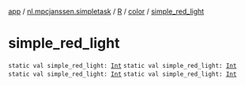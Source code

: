 [app](../../../index.md) / [nl.mpcjanssen.simpletask](../../index.md) / [R](../index.md) / [color](index.md) / [simple_red_light](.)

# simple_red_light

`static val simple_red_light: `[`Int`](https://kotlinlang.org/api/latest/jvm/stdlib/kotlin/-int/index.html)
`static val simple_red_light: `[`Int`](https://kotlinlang.org/api/latest/jvm/stdlib/kotlin/-int/index.html)
`static val simple_red_light: `[`Int`](https://kotlinlang.org/api/latest/jvm/stdlib/kotlin/-int/index.html)
`static val simple_red_light: `[`Int`](https://kotlinlang.org/api/latest/jvm/stdlib/kotlin/-int/index.html)